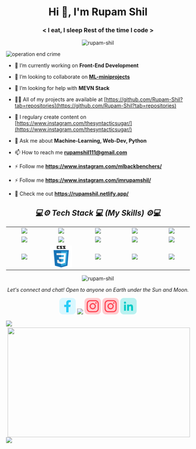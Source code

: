 <h1 align="center">Hi 👋, I'm Rupam Shil</h1>
<h3 align="center">&lt; I eat, I sleep Rest of the time I code &gt;</h3>
<p align="center"> <img src="https://komarev.com/ghpvc/?username=rupam-shil" alt="rupam-shil" /> </p>
 
 ![operation end crime](https://user-images.githubusercontent.com/68724228/88447873-9f659c80-ce55-11ea-864c-e52ec07be43b.gif)


- 🔭 I’m currently working on **Front-End Development**

- 👯 I’m looking to collaborate on <a href="https://github.com/Rupam-Shil/ML-mini-projects.git"><strong>ML-miniprojects</strong></a>

- 🤔 I’m looking for help with **MEVN Stack**

- 👨‍💻 All of my projects are available at [https://github.com/Rupam-Shil?tab=repositories](https://github.com/Rupam-Shil?tab=repositories)

- 📝 I regulary create content on [https://www.instagram.com/thesyntacticsugar/](https://www.instagram.com/thesyntacticsugar/)

- 💬 Ask me about **Machine-Learning, Web-Dev, Python**

- 📫 How to reach me **rupamshil111@gmail.com**

- ⚡ Follow me **https://www.instagram.com/mlbackbenchers/**

- ⚡ Follow me **https://www.instagram.com/imrupamshil/**

- 👨‍ Check me out **https://rupamshil.netlify.app/**
<h2 align='center'><i>💻⚙ Tech Stack 💻 (My Skills) ⚙💻</i></h2>
<table width="100">
<tr>
    <td align='center' width="190">
        <img src="https://github.com/abranhe/programming-languages-logos/blob/master/src/javascript/javascript.svg" width="60">
    </td>
    <td align='center' width="190">
        <img src="https://www.vectorlogo.zone/logos/typescriptlang/typescriptlang-icon.svg">
    </td>
    <td align='center' width="190">
        <img src="https://user-images.githubusercontent.com/68724228/119315331-5cea3780-bc93-11eb-9bbf-bc2c9f083e00.png" width="60">
    </td>
     <td align='center' width="190">
        <img src="https://git-scm.com/images/logos/downloads/Git-Icon-1788C.png" width="60">
    </td>
    <td align='center' width="190">
        <img src="https://upload.wikimedia.org/wikipedia/commons/thumb/9/95/Vue.js_Logo_2.svg/1184px-Vue.js_Logo_2.svg.png" width="60">
    </td>
</tr>
<tr>
    <td align='center'>
        <img src="https://upload.wikimedia.org/wikipedia/commons/thumb/2/2d/Tensorflow_logo.svg/1200px-Tensorflow_logo.svg.png" width="60">
    </td>
    <td align='center'>
        <img src="https://www.vectorlogo.zone/logos/nodejs/nodejs-ar21.svg" >
    </td>
    <td align='center'>
        <img src="https://user-images.githubusercontent.com/68724228/125097102-64ef2100-e0f3-11eb-884c-061d26d87078.png" width="80">
    </td>
    <td align='center'>
        <img src="https://www.vectorlogo.zone/logos/mongodb/mongodb-ar21.svg">
    </td>
    <td align='center'>
        <img src="https://www.vectorlogo.zone/logos/firebase/firebase-ar21.svg">
    </td>
</tr>
<tr>
    <td align='center'>
        <img src="https://image.flaticon.com/icons/png/512/732/732212.png" width="60">
    </td>
    <td align='center'>
        <img src="https://raw.githubusercontent.com/devicons/devicon/0d6c64dbbf311879f7d563bfc3ccf559f9ed111c/icons/css3/css3-original-wordmark.svg" width="60">
    </td>
    <td align='center'>
        <img src="https://upload.wikimedia.org/wikipedia/commons/thumb/9/96/Sass_Logo_Color.svg/1200px-Sass_Logo_Color.svg.png" width="60">
    </td>
    <td align='center'>
        <img src="https://github.com/bestofjs/bestofjs-webui/blob/master/public/logos/vscode.svg" width="60">
    </td>
    <td align='center'>
        <img src="https://www.vectorlogo.zone/logos/getpostman/getpostman-icon.svg" width="60">
    </td>
</tr>
</table>


<p align="center"> <img src="https://github-readme-stats.vercel.app/api?username=Rupam-Shil&show_icons=true&theme=synthwave" alt="rupam-shil" /> </p>



<p align="center">
  <i>Let's connect and chat! Open to anyone on Earth under the Sun and Moon.</i>

  <p align="center">
    <a target= "_blank" href="https://www.facebook.com/rupam.shil.14" alt="Facebook"><img height='45' src="https://github.com/Rupam-Shil/Rupam-Shil/blob/master/facebook.png"></a>
    <a target= "_blank" href="https://github.com/Rupam-Shil/" alt="Github"><img height='45' src="hhttps://github.com/Rupam-Shil/Rupam-Shil/blob/master/github.png"></a>
    <a target= "_blank" href="https://www.instagram.com/imrupamshil/?hl=en" alt="Instagram"><img height='45' src="https://github.com/Rupam-Shil/Rupam-Shil/blob/master/instagram.png"></a>
    <a target= "_blank" href="https://www.instagram.com/thesyntacticsugar/" alt="Instagram"><img height='45' src="https://github.com/Rupam-Shil/Rupam-Shil/blob/master/instagram.png"></a>
    <a target= "_blank" href="https://www.linkedin.com/in/rupam-shil/" alt="LinkedIn"><img height='45' src="https://github.com/Rupam-Shil/Rupam-Shil/blob/master/linkedin.png"></a>
    
  </p>
  
</p>
<p align="left">
<img height="300px" src="https://github-readme-stats.vercel.app/api/top-langs/?username=Rupam-Shil&theme=synthwave">
<img align="right" height="300px" width="500px" src="https://github-readme-streak-stats.herokuapp.com/?user=Rupam-Shil&theme=synthwave">
</p>
<img src="https://activity-graph.herokuapp.com/graph?username=Rupam-Shil&bg_color=2B213A&color=E5289E&line=DA5B0B&point=E1E8EB">
